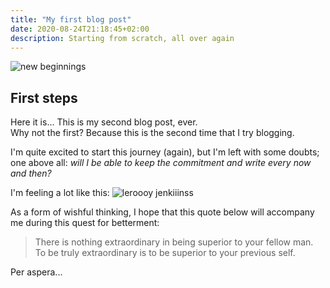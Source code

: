 ```yaml
---
title: "My first blog post"
date: 2020-08-24T21:18:45+02:00
description: Starting from scratch, all over again
---
```


![new beginnings](/img/first/start.jpg "Even a journey of a thousand miles
starts with a single step")

## First steps
Here it is...  This is my second blog post, ever.  
Why not the first? Because this is the second time that I try blogging. 

I'm quite excited to start this journey (again), but I'm left with some doubts;
one above all: *will I be able to keep the commitment and write every now and
then?*

I'm feeling a lot like this:
![leroooy jenkiiinss](/img/first/letsgo.gif "This is me, when I do stuff")

As a form of wishful thinking, I hope that this quote below will accompany me
during this quest for betterment:

> There is nothing extraordinary in being superior to your fellow man. To be
> truly extraordinary is to be superior to your previous self.

Per aspera...
